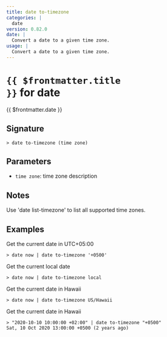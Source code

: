 ```yaml
---
title: date to-timezone
categories: |
  date
version: 0.82.0
date: |
  Convert a date to a given time zone.
usage: |
  Convert a date to a given time zone.
---
```


# <code>{{ $frontmatter.title }}</code> for date

<div class='command-title'>{{ $frontmatter.date }}</div>

## Signature

```> date to-timezone (time zone)```

## Parameters

 -  `time zone`: time zone description

## Notes
Use 'date list-timezone' to list all supported time zones.
## Examples

Get the current date in UTC+05:00
```shell
> date now | date to-timezone '+0500'

```

Get the current local date
```shell
> date now | date to-timezone local

```

Get the current date in Hawaii
```shell
> date now | date to-timezone US/Hawaii

```

Get the current date in Hawaii
```shell
> "2020-10-10 10:00:00 +02:00" | date to-timezone "+0500"
Sat, 10 Oct 2020 13:00:00 +0500 (2 years ago)
```
